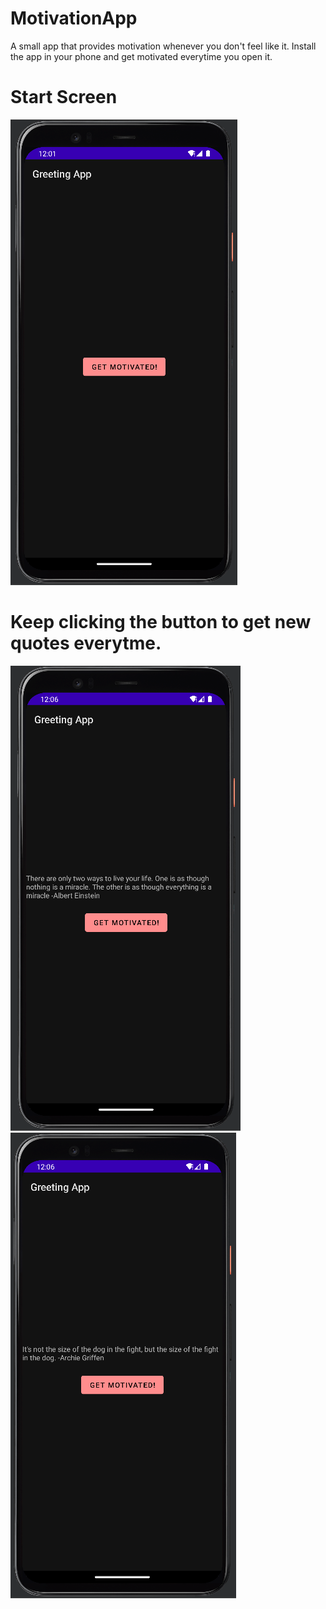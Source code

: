 # MotivationApp
A small app that provides motivation whenever you don't feel like it.
Install the app in your phone and get motivated everytime you open it.

# Start Screen 
![Main Screen](startScreen.png)

# Keep clicking the button to get new quotes everytme.
![Main Screen](quoteOne.png)
![Main Screen](quoteTwo.png)
